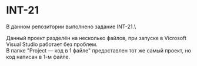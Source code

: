 # INT-21
 
В данном репозитории выполнено задание INT-21.\

Данный проект разделён на несколько файлов, при запуске в Vicrosoft Visual Studio работает без проблем.\
В папке "Project — код в 1 файле" предоставлен тот же самый проект, но код написан в 1-м файле.
